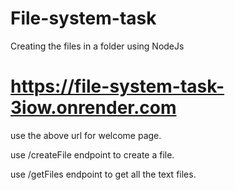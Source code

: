 # File-system-task
Creating the files in a folder using NodeJs



# https://file-system-task-3iow.onrender.com 

use the above url for welcome page.

use /createFile endpoint to create a file.

use /getFiles endpoint to get all the text files.
